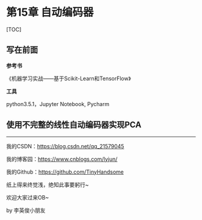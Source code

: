 # 第15章 自动编码器

[TOC]

## 写在前面

**参考书**

《机器学习实战——基于Scikit-Learn和TensorFlow》

**工具**

python3.5.1，Jupyter Notebook, Pycharm

## 使用不完整的线性自动编码器实现PCA















------

我的CSDN：https://blog.csdn.net/qq_21579045

我的博客园：https://www.cnblogs.com/lyjun/

我的Github：https://github.com/TinyHandsome

纸上得来终觉浅，绝知此事要躬行~

欢迎大家过来OB~

by 李英俊小朋友
